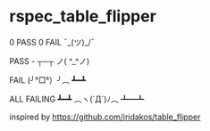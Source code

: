 # rspec_table_flipper

0 PASS 0 FAIL  ¯\_(ツ)_/¯

PASS - ┬─┬ ノ( ^_^ノ)


FAIL (╯°□°）╯︵ ┻━┻


ALL FAILING ┻━┻ ︵ヽ(`Д´)ﾉ︵﻿ ┻━┻

inspired by https://github.com/iridakos/table_flipper
